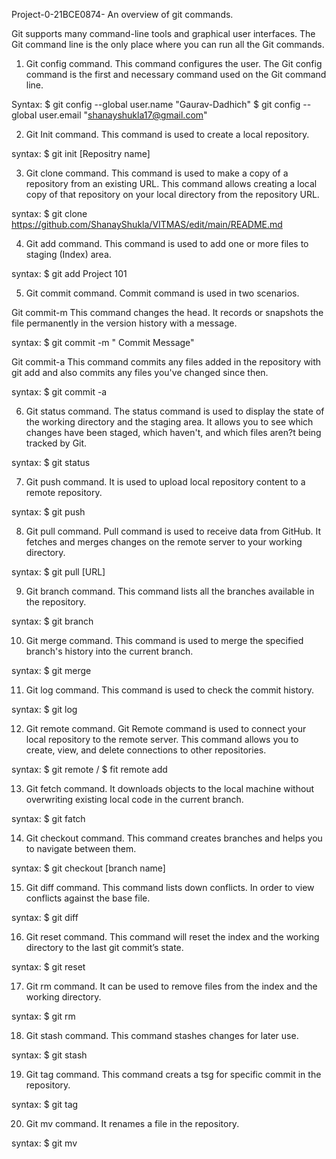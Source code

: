 Project-0-21BCE0874-
An overview of git commands.

Git supports many command-line tools and graphical user interfaces. The Git command line is the only place where you can run all the Git commands.

1. Git config command.
This command configures the user. The Git config command is the first and necessary command used on the Git command line.

Syntax:
$ git config --global user.name "Gaurav-Dadhich" $ git config --global user.email "shanayshukla17@gmail.com"

2. Git Init command.
This command is used to create a local repository.

syntax:
$ git init [Repositry name]

3. Git clone command.
This command is used to make a copy of a repository from an existing URL. This command allows creating a local copy of that repository on your local directory from the repository URL.

syntax:
$ git clone https://github.com/ShanayShukla/VITMAS/edit/main/README.md

4. Git add command.
This command is used to add one or more files to staging (Index) area.

syntax:
$ git add Project 101

5. Git commit command.
Commit command is used in two scenarios.

Git commit-m
This command changes the head. It records or snapshots the file permanently in the version history with a message.

syntax:
$ git commit -m " Commit Message"

Git commit-a
This command commits any files added in the repository with git add and also commits any files you've changed since then.

syntax:
$ git commit -a

6. Git status command.
The status command is used to display the state of the working directory and the staging area. It allows you to see which changes have been staged, which haven't, and which files aren?t being tracked by Git.

syntax:
$ git status

7. Git push command.
It is used to upload local repository content to a remote repository.

syntax:
$ git push

8. Git pull command.
Pull command is used to receive data from GitHub. It fetches and merges changes on the remote server to your working directory.

syntax:
$ git pull [URL]

9. Git branch command.
This command lists all the branches available in the repository.

syntax:
$ git branch

10. Git merge command.
This command is used to merge the specified branch's history into the current branch.

syntax:
$ git merge

11. Git log command.
This command is used to check the commit history.

syntax:
$ git log

12. Git remote command.
Git Remote command is used to connect your local repository to the remote server. This command allows you to create, view, and delete connections to other repositories.

syntax:
$ git remote / $ fit remote add

13. Git fetch command.
It downloads objects to the local machine without overwriting existing local code in the current branch.

syntax:
$ git fatch

14. Git checkout command.
This command creates branches and helps you to navigate between them.

syntax:
$ git checkout [branch name]

15. Git diff command.
This command lists down conflicts. In order to view conflicts against the base file.

syntax:
$ git diff

16. Git reset command.
This command will reset the index and the working directory to the last git commit’s state.

syntax:
$ git reset

17. Git rm command.
It can be used to remove files from the index and the working directory.

syntax:
$ git rm

18. Git stash command.
This command stashes changes for later use.

syntax:
$ git stash

19. Git tag command.
This command creats a tsg for specific commit in the repository.

syntax:
$ git tag

20. Git mv command.
It renames a file in the repository.

syntax:
$ git mv
